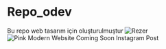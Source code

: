# Repo_odev
Bu repo web tasarım için oluşturulmuştur
![Rezer](https://github.com/user-attachments/assets/c397c146-9aa3-4ba0-b678-b437e9e8d4eb)
![Pink Modern Website Coming Soon Instagram Post](https://github.com/user-attachments/assets/8cc82720-9d12-44ee-a13c-7f4d41cfeed4)
